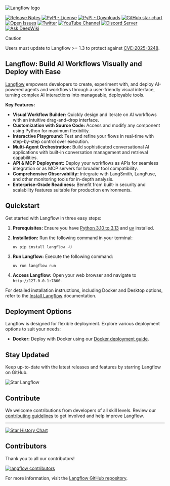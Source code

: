 <!-- markdownlint-disable MD030 -->

![Langflow logo](./docs/static/img/langflow-logo-color-black-solid.svg)

[![Release Notes](https://img.shields.io/github/release/langflow-ai/langflow?style=flat-square)](https://github.com/langflow-ai/langflow/releases)
[![PyPI - License](https://img.shields.io/badge/license-MIT-orange)](https://opensource.org/licenses/MIT)
[![PyPI - Downloads](https://img.shields.io/pypi/dm/langflow?style=flat-square)](https://pypistats.org/packages/langflow)
[![GitHub star chart](https://img.shields.io/github/stars/langflow-ai/langflow?style=flat-square)](https://star-history.com/#langflow-ai/langflow)
[![Open Issues](https://img.shields.io/github/issues-raw/langflow-ai/langflow?style=flat-square)](https://github.com/langflow-ai/langflow/issues)
[![Twitter](https://img.shields.io/twitter/url/https/twitter.com/langflow-ai.svg?style=social&label=Follow%20%40Langflow)](https://twitter.com/langflow_ai)
[![YouTube Channel](https://img.shields.io/youtube/channel/subscribers/UCn2bInQrjdDYKEEmbpwblLQ?label=Subscribe)](https://www.youtube.com/@Langflow)
[![Discord Server](https://img.shields.io/discord/1116803230643527710?logo=discord&style=social&label=Join)](https://discord.gg/EqksyE2EX9)
[![Ask DeepWiki](https://deepwiki.com/badge.svg)](https://deepwiki.com/langflow-ai/langflow)

> [!CAUTION]
> Users must update to Langflow >= 1.3 to protect against [CVE-2025-3248](https://nvd.nist.gov/vuln/detail/CVE-2025-3248).

## Langflow: Build AI Workflows Visually and Deploy with Ease

[Langflow](https://langflow.org) empowers developers to create, experiment with, and deploy AI-powered agents and workflows through a user-friendly visual interface, turning complex AI interactions into manageable, deployable tools.

**Key Features:**

*   **Visual Workflow Builder:** Quickly design and iterate on AI workflows with an intuitive drag-and-drop interface.
*   **Customization with Source Code:** Access and modify any component using Python for maximum flexibility.
*   **Interactive Playground:** Test and refine your flows in real-time with step-by-step control over execution.
*   **Multi-Agent Orchestration:** Build sophisticated conversational AI applications with built-in conversation management and retrieval capabilities.
*   **API & MCP Deployment:** Deploy your workflows as APIs for seamless integration or as MCP servers for broader tool compatibility.
*   **Comprehensive Observability:** Integrate with LangSmith, LangFuse, and other monitoring tools for in-depth analysis.
*   **Enterprise-Grade Readiness:** Benefit from built-in security and scalability features suitable for production environments.

## Quickstart

Get started with Langflow in three easy steps:

1.  **Prerequisites:** Ensure you have [Python 3.10 to 3.13](https://www.python.org/downloads/release/python-3100/) and [uv](https://docs.astral.sh/uv/getting-started/installation/) installed.
2.  **Installation:** Run the following command in your terminal:
    ```shell
    uv pip install langflow -U
    ```
3.  **Run Langflow:** Execute the following command:
    ```shell
    uv run langflow run
    ```

4.  **Access Langflow:** Open your web browser and navigate to `http://127.0.0.1:7860`.

For detailed installation instructions, including Docker and Desktop options, refer to the [Install Langflow](https://docs.langflow.org/get-started-installation) documentation.

## Deployment Options

Langflow is designed for flexible deployment.  Explore various deployment options to suit your needs:

*   **Docker:** Deploy with Docker using our [Docker deployment guide](https://docs.langflow.org/deployment-docker).

## Stay Updated

Keep up-to-date with the latest releases and features by starring Langflow on GitHub.

![Star Langflow](https://github.com/user-attachments/assets/03168b17-a11d-4b2a-b0f7-c1cce69e5a2c)

## Contribute

We welcome contributions from developers of all skill levels. Review our [contributing guidelines](./CONTRIBUTING.md) to get involved and help improve Langflow.

---

[![Star History Chart](https://api.star-history.com/svg?repos=langflow-ai/langflow&type=Timeline)](https://star-history.com/#langflow-ai/langflow&Date)

## Contributors

Thank you to all our contributors!

[![langflow contributors](https://contrib.rocks/image?repo=langflow-ai/langflow)](https://github.com/langflow-ai/langflow/graphs/contributors)

For more information, visit the [Langflow GitHub repository](https://github.com/langflow-ai/langflow).